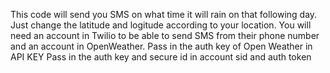 This code will send you SMS on what time it will rain on that following day. Just change the latitude and logitude according to your location. You will need an account in Twilio to be able to send SMS from their phone number and an account in OpenWeather. 
Pass in the auth key of Open Weather in API KEY 
Pass in the auth key and secure id in account sid and auth token
